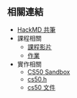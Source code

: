 ###### <!-- ref -->

[課程影片]: https://www.bilibili.com/video/BV1DA411Y7jk
[cs50 sandbox]: https://sandbox.cs50.io/
[作業]: https://cs50.harvard.edu/x/2021/labs/1/
[cs50.h]: https://vscode.dev/github/cs50/libcs50/blob/main/src/cs50.h
[hackmd 共筆]: https://hackmd.io/3HX_gF4JQOSY6W7W7tnQ6A
[cs50 文件]: https://manual.cs50.io/

 <!-- ref -->

## 相關連結

- [HackMD 共筆]
- 課程相關
  - [課程影片]
  - [作業]
- 實作相關
  - [CS50 Sandbox]
  - [cs50.h]
  - [cs50 文件]
